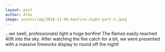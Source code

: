 ```yaml
---
layout: post
author: Alex
image: assets/img/2018-11-04-bonfire-night-part-2.jpeg
---
```


...we (well, professionals) light a huge bonfire! The flames easily reached 40ft into the sky. After watching the fire catch for a bit, we were presented with a massive fireworks display to round off the night!
